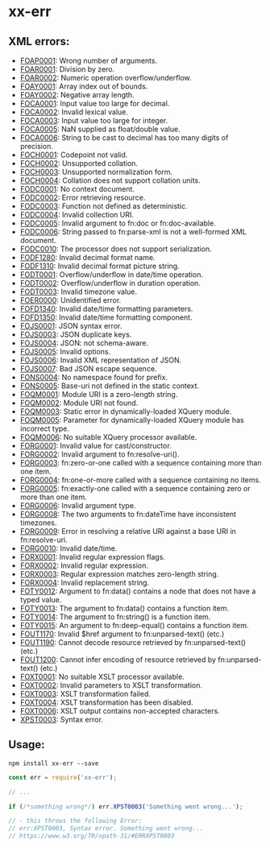 # xx-err
## XML errors:
* [FOAP0001](https://www.w3.org/TR/xpath-functions-31/#ERRFOAP0001): Wrong number of arguments.
* [FOAR0001](https://www.w3.org/TR/xpath-functions-31/#ERRFOAR0001): Division by zero.
* [FOAR0002](https://www.w3.org/TR/xpath-functions-31/#ERRFOAR0002): Numeric operation overflow/underflow.
* [FOAY0001](https://www.w3.org/TR/xpath-functions-31/#ERRFOAY0001): Array index out of bounds.
* [FOAY0002](https://www.w3.org/TR/xpath-functions-31/#ERRFOAY0002): Negative array length.
* [FOCA0001](https://www.w3.org/TR/xpath-functions-31/#ERRFOCA0001): Input value too large for decimal.
* [FOCA0002](https://www.w3.org/TR/xpath-functions-31/#ERRFOCA0002): Invalid lexical value.
* [FOCA0003](https://www.w3.org/TR/xpath-functions-31/#ERRFOCA0003): Input value too large for integer.
* [FOCA0005](https://www.w3.org/TR/xpath-functions-31/#ERRFOCA0005): NaN supplied as float/double value.
* [FOCA0006](https://www.w3.org/TR/xpath-functions-31/#ERRFOCA0006): String to be cast to decimal has too many digits of precision.
* [FOCH0001](https://www.w3.org/TR/xpath-functions-31/#ERRFOCH0001): Codepoint not valid.
* [FOCH0002](https://www.w3.org/TR/xpath-functions-31/#ERRFOCH0002): Unsupported collation.
* [FOCH0003](https://www.w3.org/TR/xpath-functions-31/#ERRFOCH0003): Unsupported normalization form.
* [FOCH0004](https://www.w3.org/TR/xpath-functions-31/#ERRFOCH0004): Collation does not support collation units.
* [FODC0001](https://www.w3.org/TR/xpath-functions-31/#ERRFODC0001): No context document.
* [FODC0002](https://www.w3.org/TR/xpath-functions-31/#ERRFODC0002): Error retrieving resource.
* [FODC0003](https://www.w3.org/TR/xpath-functions-31/#ERRFODC0003): Function not defined as deterministic.
* [FODC0004](https://www.w3.org/TR/xpath-functions-31/#ERRFODC0004): Invalid collection URI.
* [FODC0005](https://www.w3.org/TR/xpath-functions-31/#ERRFODC0005): Invalid argument to fn:doc or fn:doc-available.
* [FODC0006](https://www.w3.org/TR/xpath-functions-31/#ERRFODC0006): String passed to fn:parse-xml is not a well-formed XML document.
* [FODC0010](https://www.w3.org/TR/xpath-functions-31/#ERRFODC0010): The processor does not support serialization.
* [FODF1280](https://www.w3.org/TR/xpath-functions-31/#ERRFODF1280): Invalid decimal format name.
* [FODF1310](https://www.w3.org/TR/xpath-functions-31/#ERRFODF1310): Invalid decimal format picture string.
* [FODT0001](https://www.w3.org/TR/xpath-functions-31/#ERRFODT0001): Overflow/underflow in date/time operation.
* [FODT0002](https://www.w3.org/TR/xpath-functions-31/#ERRFODT0002): Overflow/underflow in duration operation.
* [FODT0003](https://www.w3.org/TR/xpath-functions-31/#ERRFODT0003): Invalid timezone value.
* [FOER0000](https://www.w3.org/TR/xpath-functions-31/#ERRFOER0000): Unidentified error.
* [FOFD1340](https://www.w3.org/TR/xpath-functions-31/#ERRFOFD1340): Invalid date/time formatting parameters.
* [FOFD1350](https://www.w3.org/TR/xpath-functions-31/#ERRFOFD1350): Invalid date/time formatting component.
* [FOJS0001](https://www.w3.org/TR/xpath-functions-31/#ERRFOJS0001): JSON syntax error.
* [FOJS0003](https://www.w3.org/TR/xpath-functions-31/#ERRFOJS0003): JSON duplicate keys.
* [FOJS0004](https://www.w3.org/TR/xpath-functions-31/#ERRFOJS0004): JSON: not schema-aware.
* [FOJS0005](https://www.w3.org/TR/xpath-functions-31/#ERRFOJS0005): Invalid options.
* [FOJS0006](https://www.w3.org/TR/xpath-functions-31/#ERRFOJS0006): Invalid XML representation of JSON.
* [FOJS0007](https://www.w3.org/TR/xpath-functions-31/#ERRFOJS0007): Bad JSON escape sequence.
* [FONS0004](https://www.w3.org/TR/xpath-functions-31/#ERRFONS0004): No namespace found for prefix.
* [FONS0005](https://www.w3.org/TR/xpath-functions-31/#ERRFONS0005): Base-uri not defined in the static context.
* [FOQM0001](https://www.w3.org/TR/xpath-functions-31/#ERRFOQM0001): Module URI is a zero-length string.
* [FOQM0002](https://www.w3.org/TR/xpath-functions-31/#ERRFOQM0002): Module URI not found.
* [FOQM0003](https://www.w3.org/TR/xpath-functions-31/#ERRFOQM0003): Static error in dynamically-loaded XQuery module.
* [FOQM0005](https://www.w3.org/TR/xpath-functions-31/#ERRFOQM0005): Parameter for dynamically-loaded XQuery module has incorrect type.
* [FOQM0006](https://www.w3.org/TR/xpath-functions-31/#ERRFOQM0006): No suitable XQuery processor available.
* [FORG0001](https://www.w3.org/TR/xpath-functions-31/#ERRFORG0001): Invalid value for cast/constructor.
* [FORG0002](https://www.w3.org/TR/xpath-functions-31/#ERRFORG0002): Invalid argument to fn:resolve-uri().
* [FORG0003](https://www.w3.org/TR/xpath-functions-31/#ERRFORG0003): fn:zero-or-one called with a sequence containing more than one item.
* [FORG0004](https://www.w3.org/TR/xpath-functions-31/#ERRFORG0004): fn:one-or-more called with a sequence containing no items.
* [FORG0005](https://www.w3.org/TR/xpath-functions-31/#ERRFORG0005): fn:exactly-one called with a sequence containing zero or more than one item.
* [FORG0006](https://www.w3.org/TR/xpath-functions-31/#ERRFORG0006): Invalid argument type.
* [FORG0008](https://www.w3.org/TR/xpath-functions-31/#ERRFORG0008): The two arguments to fn:dateTime have inconsistent timezones.
* [FORG0009](https://www.w3.org/TR/xpath-functions-31/#ERRFORG0009): Error in resolving a relative URI against a base URI in fn:resolve-uri.
* [FORG0010](https://www.w3.org/TR/xpath-functions-31/#ERRFORG0010): Invalid date/time.
* [FORX0001](https://www.w3.org/TR/xpath-functions-31/#ERRFORX0001): Invalid regular expression flags.
* [FORX0002](https://www.w3.org/TR/xpath-functions-31/#ERRFORX0002): Invalid regular expression.
* [FORX0003](https://www.w3.org/TR/xpath-functions-31/#ERRFORX0003): Regular expression matches zero-length string.
* [FORX0004](https://www.w3.org/TR/xpath-functions-31/#ERRFORX0004): Invalid replacement string.
* [FOTY0012](https://www.w3.org/TR/xpath-functions-31/#ERRFOTY0012): Argument to fn:data() contains a node that does not have a typed value.
* [FOTY0013](https://www.w3.org/TR/xpath-functions-31/#ERRFOTY0013): The argument to fn:data() contains a function item.
* [FOTY0014](https://www.w3.org/TR/xpath-functions-31/#ERRFOTY0014): The argument to fn:string() is a function item.
* [FOTY0015](https://www.w3.org/TR/xpath-functions-31/#ERRFOTY0015): An argument to fn:deep-equal() contains a function item.
* [FOUT1170](https://www.w3.org/TR/xpath-functions-31/#ERRFOUT1170): Invalid $href argument to fn:unparsed-text() (etc.)
* [FOUT1190](https://www.w3.org/TR/xpath-functions-31/#ERRFOUT1190): Cannot decode resource retrieved by fn:unparsed-text() (etc.)
* [FOUT1200](https://www.w3.org/TR/xpath-functions-31/#ERRFOUT1200): Cannot infer encoding of resource retrieved by fn:unparsed-text() (etc.)
* [FOXT0001](https://www.w3.org/TR/xpath-functions-31/#ERRFOXT0001): No suitable XSLT processor available.
* [FOXT0002](https://www.w3.org/TR/xpath-functions-31/#ERRFOXT0002): Invalid parameters to XSLT transformation.
* [FOXT0003](https://www.w3.org/TR/xpath-functions-31/#ERRFOXT0003): XSLT transformation failed.
* [FOXT0004](https://www.w3.org/TR/xpath-functions-31/#ERRFOXT0004): XSLT transformation has been disabled.
* [FOXT0006](https://www.w3.org/TR/xpath-functions-31/#ERRFOXT0006): XSLT output contains non-accepted characters.
* [XPST0003](https://www.w3.org/TR/xpath-31/#ERRXPST0003): Syntax error.
## Usage:
`npm install xx-err --save`
```js
const err = require('xx-err');

// ...

if (/*something wrong*/) err.XPST0003('Something went wrong...');

// - this throws the following Error:
// err:XPST0003, Syntax error. Something went wrong...
// https://www.w3.org/TR/xpath-31/#ERRXPST0003
```
